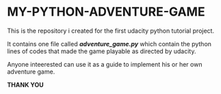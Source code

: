 # MY-PYTHON-ADVENTURE-GAME

This is the  repository i created for the first udacity python tutorial project.

It contains one file called **_adventure_game.py_** which contain the python lines of codes
that made the game playable as directed by udacity.

Anyone inteerested can use it as a guide to implement his or her own adventure game.

**THANK YOU**
